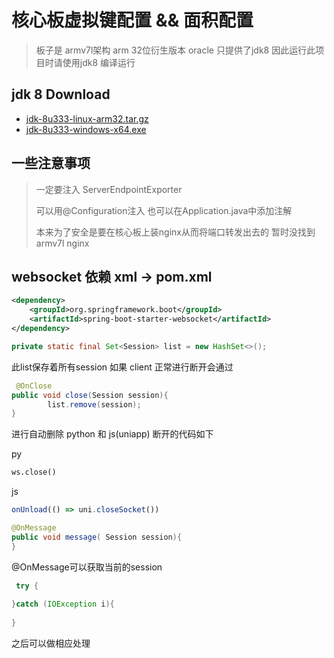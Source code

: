 # 核心板虚拟键配置 && 面积配置


>板子是  armv7l架构 arm 32位衍生版本 oracle 只提供了jdk8 因此运行此项目时请使用jdk8 编译运行

## jdk 8 Download
- <a href="https://rovmaker.oss-cn-shanghai.aliyuncs.com/public/jdk-8u333-linux-arm32.tar.gz"> jdk-8u333-linux-arm32.tar.gz </a>
- <a href="https://rovmaker.oss-cn-shanghai.aliyuncs.com/public/jdk-8u333-windows-x64.exe"> jdk-8u333-windows-x64.exe </a>

## 一些注意事项
> 一定要注入 ServerEndpointExporter
>
> 可以用@Configuration注入 也可以在Application.java中添加注解
>
> 本来为了安全是要在核心板上装nginx从而将端口转发出去的 暂时没找到 armv7l  nginx

## websocket 依赖 xml -> pom.xml

```xml
<dependency>
    <groupId>org.springframework.boot</groupId>
    <artifactId>spring-boot-starter-websocket</artifactId>
</dependency>
```
>
> 
```java
private static final Set<Session> list = new HashSet<>();
```
此list保存着所有session 如果 client 正常进行断开会通过
```java
 @OnClose
public void close(Session session){
        list.remove(session);
}
```
进行自动删除
python 和 js(uniapp) 断开的代码如下

py
```python
ws.close()
```

js
```js
onUnload(() => uni.closeSocket())
```

```java
@OnMessage
public void message( Session session){
}
```

@OnMessage可以获取当前的session 
```java
 try {
    
}catch (IOException i){
    
}
```
之后可以做相应处理

